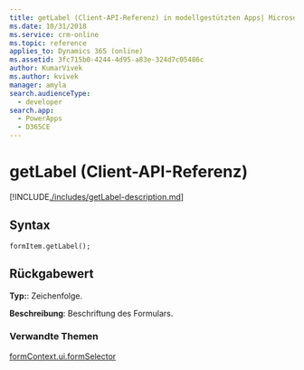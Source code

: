 ```yaml
---
title: getLabel (Client-API-Referenz) in modellgestützten Apps| MicrosoftDocs
ms.date: 10/31/2018
ms.service: crm-online
ms.topic: reference
applies_to: Dynamics 365 (online)
ms.assetid: 3fc715b0-4244-4d95-a83e-324d7c05486c
author: KumarVivek
ms.author: kvivek
manager: amyla
search.audienceType:
  - developer
search.app:
  - PowerApps
  - D365CE
---
```

# <a name="getlabel-client-api-reference"></a>getLabel (Client-API-Referenz)



[!INCLUDE[./includes/getLabel-description.md](./includes/getLabel-description.md)]

## <a name="syntax"></a>Syntax

`formItem.getLabel();`

## <a name="return-value"></a>Rückgabewert

**Typ:**: Zeichenfolge.

**Beschreibung**: Beschriftung des Formulars.

### <a name="related-topics"></a>Verwandte Themen

[formContext.ui.formSelector](../formContext-ui-formSelector.md)



